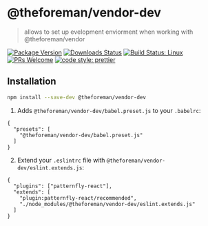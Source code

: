 # @theforeman/vendor-dev

> allows to set up evelopment enviorment when working with @theforeman/vendor

[![Package Version](https://img.shields.io/npm/v/@theforeman/vendor-dev.svg?style=flat-square)](https://www.npmjs.com/package/@theforeman/vendor-dev)
[![Downloads Status](https://img.shields.io/npm/dm/@theforeman/vendor-dev.svg?style=flat-square)](https://npm-stat.com/charts.html?package=@theforeman/vendor-dev&from=2016-04-01)
[![Build Status: Linux](https://img.shields.io/travis/sharvit/foreman-js/master.svg?style=flat-square)](https://travis-ci.org/sharvit/foreman-js)
[![PRs Welcome](https://img.shields.io/badge/PRs-welcome-brightgreen.svg?style=flat-square)](http://makeapullrequest.com)
[![code style: prettier](https://img.shields.io/badge/code_style-prettier-ff69b4.svg?style=flat-square)](https://github.com/prettier/prettier)

## Installation

```sh
npm install --save-dev @theforeman/vendor-dev
```

1. Adds `@theforeman/vendor-dev/babel.preset.js` to your `.babelrc`:
```
{
  "presets": [
    "@theforeman/vendor-dev/babel.preset.js"
  ]
}

```

2. Extend your `.eslintrc` file with `@theforeman/vendor-dev/eslint.extends.js`:
```
{
  "plugins": ["patternfly-react"],
  "extends": [
    "plugin:patternfly-react/recommended",
    "./node_modules/@theforeman/vendor-dev/eslint.extends.js"
  ]
}
```
